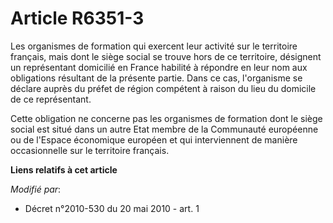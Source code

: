 # Article R6351-3

Les organismes de formation qui exercent leur activité sur le territoire français, mais dont le siège social se trouve hors
de ce territoire, désignent un représentant domicilié en France habilité à répondre en leur nom aux obligations résultant de
la présente partie. Dans ce cas, l'organisme se déclare auprès du préfet de région compétent à raison du lieu du domicile de
ce représentant. 

Cette obligation ne concerne pas les organismes de formation dont le siège social est situé dans un autre Etat membre de la
Communauté européenne ou de l'Espace économique européen et qui interviennent de manière occasionnelle sur le territoire
français.

**Liens relatifs à cet article**

_Modifié par_:

  - Décret n°2010-530 du 20 mai 2010 - art. 1
